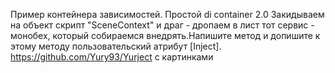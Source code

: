 Пример контейнера зависимостей. Простой di container 2.0 Закидываем на объект скрипт "SceneContext" и драг - дропаем в лист тот сервис - монобех, который собираемся внедрять.Напишите метод и допишите к этому методу пользовательский атрибут [Inject]. https://github.com/Yury93/Yurject с картинками
